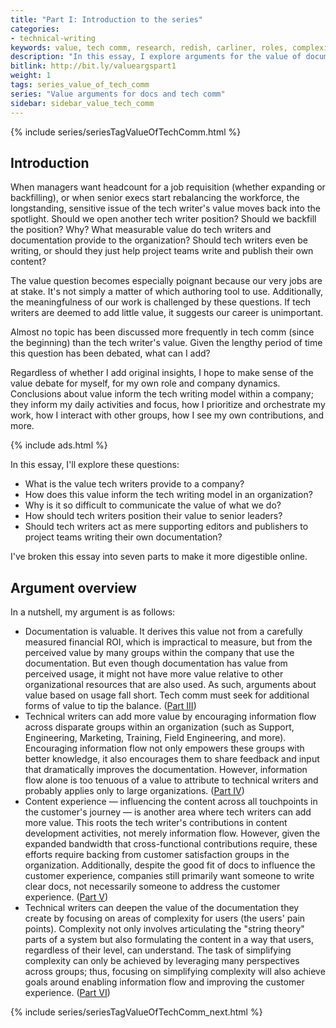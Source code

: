 ```yaml
---
title: "Part I: Introduction to the series"
categories:
- technical-writing
keywords: value, tech comm, research, redish, carliner, roles, complexity, organizational status
description: "In this essay, I explore arguments for the value of documentation and technical writers in an organization. Although metrics usually fall short as a way to measure value, documentation's value can be established in part through usage. Technical writers can also contribute value by enabling information flow, influencing the content touchpoints along the user's journey, and by simplifying complexity for users."
bitlink: http://bit.ly/valueargspart1
weight: 1
tags: series_value_of_tech_comm
series: "Value arguments for docs and tech comm"
sidebar: sidebar_value_tech_comm
---
```


{% include series/seriesTagValueOfTechComm.html %}

## Introduction

When managers want headcount for a job requisition (whether expanding or backfilling), or when senior execs start rebalancing the workforce, the longstanding, sensitive issue of the tech writer's value moves back into the spotlight. Should we open another tech writer position? Should we backfill the position? Why? What measurable value do tech writers and documentation provide to the organization? Should tech writers even be writing, or should they just help project teams write and publish their own content?

The value question becomes especially poignant because our very jobs are at stake. It's not simply a matter of which authoring tool to use. Additionally, the meaningfulness of our work is challenged by these questions. If tech writers are deemed to add little value, it suggests our career is unimportant.

Almost no topic has been discussed more frequently in tech comm (since the beginning) than the tech writer's value. Given the lengthy period of time this question has been debated, what can I add?

Regardless of whether I add original insights, I hope to make sense of the value debate for myself, for my own role and company dynamics. Conclusions about value inform the tech writing model within a company; they inform my daily activities and focus, how I prioritize and orchestrate my work, how I interact with other groups, how I see my own contributions, and more.

{% include ads.html %}

In this essay, I'll explore these questions:

* What is the value tech writers provide to a company?
* How does this value inform the tech writing model in an organization?
* Why is it so difficult to communicate the value of what we do?
* How should tech writers position their value to senior leaders?
* Should tech writers act as mere supporting editors and publishers to project teams writing their own documentation?

I've broken this essay into seven parts to make it more digestible online.

## Argument overview

In a nutshell, my argument is as follows:

* Documentation is valuable. It derives this value not from a carefully measured financial ROI, which is impractical to measure, but from the perceived value by many groups within the company that use the documentation. But even though documentation has value from perceived usage, it might not have more value relative to other organizational resources that are also used. As such, arguments about value based on usage fall short. Tech comm must seek for additional forms of value to tip the balance. ([Part III](/2017/12/28/value-of-tech-comm-in-company-part3))
* Technical writers can add more value by encouraging information flow across disparate groups within an organization (such as Support, Engineering, Marketing, Training, Field Engineering, and more). Encouraging information flow not only empowers these groups with better knowledge, it also encourages them to share feedback and input that dramatically improves the documentation. However, information flow alone is too tenuous of a value to attribute to technical writers and probably applies only to large organizations. ([Part IV](/2017/12/28/value-of-tech-comm-in-company-part4))
* Content experience &mdash; influencing the content across all touchpoints in the customer's journey &mdash; is another area where tech writers can add more value. This roots the tech writer's contributions in content development activities, not merely information flow. However, given the expanded bandwidth that cross-functional contributions require, these efforts require backing from customer satisfaction groups in the organization. Additionally, despite the good fit of docs to influence the customer experience, companies still primarily want someone to write clear docs, not necessarily someone to address the customer experience. ([Part V](/2017/12/28/value-of-tech-comm-in-company-part5))
* Technical writers can deepen the value of the documentation they create by focusing on areas of complexity for users (the users' pain points). Complexity not only involves articulating the "string theory" parts of a system but also formulating the content in a way that users, regardless of their level, can understand. The task of simplifying complexity can only be achieved by leveraging many perspectives across groups; thus, focusing on simplifying complexity will also achieve goals around enabling information flow and improving the customer experience. ([Part VI](/2017/12/28/value-of-tech-comm-in-company-part6))

{% include series/seriesTagValueOfTechComm_next.html %}
